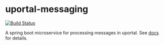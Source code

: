 # uportal-messaging

[![Build Status](https://travis-ci.org/UW-Madison-DoIT/uportal-messaging.svg?branch=master)](https://travis-ci.org/UW-Madison-DoIT/uportal-messaging)

A spring boot microservice for processing messages in uportal. See [docs](https://uw-madison-doit.github.io/uportal-messaging/) for details.
